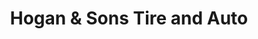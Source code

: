 ---
title: "Hogan & Sons Tire and Auto"
url: /purcellville/hogan-und-sons-tire-and-auto-east-main-street/
shop: Autowerkstatt
---